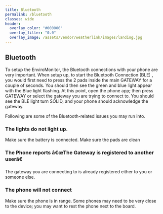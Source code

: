 ```yaml
---
title: Bluetooth
permalink: /bluetooth
classes: wide
header:
  overlay_color: "#000000"
  overlay_filter: "0.0"
  overlay_image: /assets/vendor/weatherlink/images/landing.jpg
---
```


<h2 id="bluetooth">Bluetooth</h2>

<p>To setup the EnviroMonitor, the Bluetooth connections with your phone are very important.
When setup up, to start the Bluetooth Connection (BLE) , you would first need to press the 2 pads inside the main GATEWAY for a couple of seconds. 
You should then see the green and blue light appear with the Blue light flashing. 
At this point, open the phone app; then press GATEWAY or select the gateway you are trying to connect to. 
You should see the BLE light turn SOLID, and your phone should acknowledge the gateway.</p>
<p>Following are some of the Bluetooth-related issues you may run into.</p>

<h3 id="thelightsdonotlightup">The lights do not light up.</h3>

<p>Make sure the battery is connected. 
Make sure the pads are clean</p>

<h3 id="thephonereportsthegatewayisregisteredtoanotheruser">The Phone reports â€œThe Gateway is registered to another userâ€</h3>

<p>The gateway you are connecting to is already registered either to you or someone else.</p>

<h3 id="thephonewillnotconnect">The phone will not connect</h3>

<p>Make sure the phone is in range.  Some phones may need to be very close to the device; you may want to rest the phone next to the board.</p>




